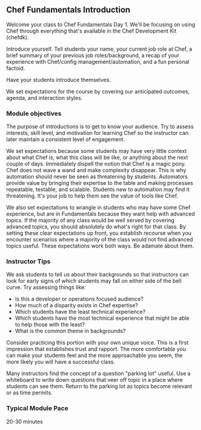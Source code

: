 ## Chef Fundamentals Introduction

Welcome your class to Chef Fundamentals Day 1.  We'll be focusing on using Chef through everything that's available in the Chef Development Kit (chefdk).

Introduce yourself.  Tell students your name, your current job role at Chef, a brief summary of your previous job roles/background, a recap of your experience with Chef/config management/automation, and a fun personal factoid.

Have your students introduce themselves.

We set expectations for the course by covering our anticipated outcomes, agenda, and interaction styles.

### Module objectives

The purpose of introductions is to get to know your audience.  Try to assess interests, skill level, and motivation for learning Chef so the instructor can later maintain a consistent level of engagement.

We set expectations because some students may have very little context about what Chef is, what this class will be like, or anything about the next couple of days.  Immediately dispell the notion that Chef is a magic pony.  Chef does not wave a wand and make complexity disappear.  This is why automation should never be seen as threatening by students.  Automators provide value by bringing their expertise to the table and making processes repeatable, testable, and scalable.  Students new to automation may find it threatening.  It's your job to help them see the value of tools like Chef.

We also set expectations to wrangle in students who may have some Chef experience, but are in Fundamentals because they want help with advanced topics.  If the majority of any class would be well served by covering advanced topics, you should absolutely do what's right for that class.  By setting these clear expectations up front, you establish recourse when you encounter scenarios where a majority of the class would not find advanced topics useful.  These expectations work both ways.  Be adamate about them.

### Instructor Tips

We ask students to tell us about their backgrounds so that instructors can look for early signs of which students may fall on either side of the bell curve.  Try assessing things like:

* Is this a developer or operations focused audience?
* How much of a disparity exists in Chef expertise?
* Which students have the least technical experience?
* Which students have the most technical experience that might be able to help those with the least?
* What is the common theme in backgrounds?

Consider practicing this portion with your own unique voice.  This is a first impression that establishes trust and rapport.  The more comfortable you can make your students feel and the more approachable you seem, the more likely you will have a successful class.

Many instructors find the concept of a question "parking lot" useful.  Use a whiteboard to write down questions that veer off topic in a place where students can see them.  Return to the parking lot as topics become relevant or as time permits.

### Typical Module Pace

20-30 minutes
